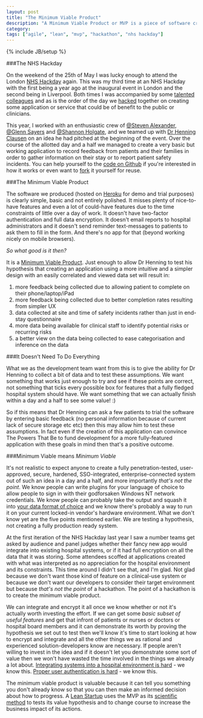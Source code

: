```yaml
---
layout: post
title: "The Minimum Viable Product"
description: "A Minimum Viable Product or MVP is a piece of software created with just enough functionality and to just enough of a standard to allow you to test some theory or investigate a risk. A Lean Startup uses cycles of MVPs as their scientific method to find out if they are having a positive impact."
category: 
tags: ["agile", "lean", "mvp", "hackathon", "nhs hackday"]
---
```

{% include JB/setup %}

###The NHS Hackday

On the weekend of the 25th of May I was lucky enough to attend the London [NHS Hackday](http://www.nhshackday.com) again. This was my third time at an NHS Hackday with the first being a year ago at the inaugural event in London and the second being in Liverpool. Both times I was accompanied by some [talented colleagues](http://www.kainosjobs.com) and as is the order of the day we [hacked][1] together on creating some application or service that could be of benefit to the public or clinicians.

This year, I worked with an enthusiastic crew of [@Steven Alexander](https://twitter.com/evilnevets), [@Glenn Sayers](https://twitter.com/glenn_sayers) and [@Shannon Holgate](https://twitter.com/sholgate13), and we teamed up with [Dr Henning Clausen](http://www.health.org.uk/areas-of-work/programmes/shine-twelve/related-projects/great-ormond-street-hospital-for-children/the-project/) on an idea he had pitched at the beginning of the event. Over the course of the allotted day and a half we managed to create a very basic but working application to record feedback from patients and their families in order to gather information on their stay or to report patient safety incidents. You can help yourself to the [code on Github](https://github.com/willh/hackday2013) if you're interested in how it works or even want to [fork][2] it yourself for reuse.

###The Minimum Viable Product

The software we produced (hosted on [Heroku](http://www.heroku.com) for demo and trial purposes) is clearly simple, basic and not entirely polished. It misses plenty of nice-to-have features and even a lot of could-have features due to the time constraints of little over a day of work. It doesn't have two-factor authentication and full data encryption. It doesn't email reports to hospital administrators and it doesn't send reminder text-messages to patients to ask them to fill in the form. And there's no app for that (beyond working nicely on mobile browsers).

*So what good is it then?*

It is a [Minimum Viable Product](http://en.wikipedia.org/wiki/Minimum_viable_product). Just enough to allow Dr Henning to test his hypothesis that creating an application using a more intuitive and a simpler design with an easily correlated and viewed data set will result in: 

1. more feedback being collected due to allowing patient to complete on their phone/laptop/iPad
2. more feedback being collected due to better completion rates resulting from simpler UX
3. data collected at site and time of safety incidents rather than just in end-stay questionnaire
3. more data being available for clinical staff to identify potential risks or recurring risks
4. a better view on the data being collected to ease categorisation and inference on the data

###It Doesn't Need To Do Everything

What we as the development team want from this is to give the ability for Dr Henning to collect a bit of data and to test these assumptions. We want something that works just enough to try and see if these points are correct, not something that ticks every possible box for features that a fully fledged hospital system should have. We want something that we can actually finish within a day and a half to see some value! :)

So if this means that Dr Henning can ask a few patients to trial the software by entering basic feedback (no personal information because of current lack of secure storage etc etc) then this may allow him to test these assumptions. In fact even if the creation of this application can convince The Powers That Be to fund development for a more fully-featured application with these goals in mind then that's a positive outcome.

###Minimum Viable means *Minimum Viable*

It's not realistic to expect anyone to create a fully penetration-tested, user-approved, secure, hardened, SSO-integrated, enterprise-connected system out of such an idea in a day and a half, and more importantly *that's not the point*. We know people can write plugins for your language of choice to allow people to sign in with their godforsaken Windows NT network credentials. We know people can probably take the output and squash it into [your data format of choice](http://i.imgur.com/ZxkGv.jpg) and we know there's probably a way to run it on your current locked-in vendor's hardware environment. What we don't know yet are the five points mentioned earlier. We are testing a hypothesis, not creating a fully production ready system.

At the first iteration of the NHS Hackday last year I saw a number teams get asked by audience and panel judges whether their fancy new app would integrate into existing hospital systems, or if it had full encryption on all the data that it was storing. Some attendees scoffed at applications created with what was interpreted as no appreciation for the hospital environment and its constraints. This time around I didn't see that, and I'm glad. Not glad because we don't want those kind of feature on a clinical-use system or because we don't want our developers to consider their target environment but because *that's not the point* of a hackathon. The point of a hackathon is to create the minimum viable product.

We can integrate and encrypt it all once we know whether or not it's actually worth investing the effort. If we can get some *basic subset of useful features* and get that infront of patients or nurses or doctors or hospital board members and it can demonstrate its worth by proving the hypothesis we set out to test then we'll know it's time to start looking at how to encrypt and integrate and all the other things we as rational and experienced solution-developers know are necessary. If people aren't willing to invest in the idea and if it doesn't let you demonstrate some sort of value then we won't have wasted the time involved in the things we already a lot about. [Integrating systems into a hospital environment is hard][3] - we know this. [Proper user authentication is hard][4] - we know this. 

The minimum viable product is valuable because it can tell you something you don't already know so that you can then make an informed decision about how to progress. A [Lean Startup][5] uses the MVP as its [scientific method][6] to tests its value hypothesis and to change course to increase the business impact of its actions.

[1]: http://en.wikipedia.org/wiki/Hacker_(programmer_subculture)
[2]: http://en.wikipedia.org/wiki/Fork_(software_development)
[3]: http://en.wikipedia.org/wiki/NHS_Connecting_for_Health#Failure_to_deliver_clinical_benefits
[4]: https://www.gov.uk/service-manual/making-software/logins.html
[5]: http://www.amazon.co.uk/The-Lean-Startup-Innovation-Successful/dp/0670921602/
[6]: http://en.wikipedia.org/wiki/Scientific_method

